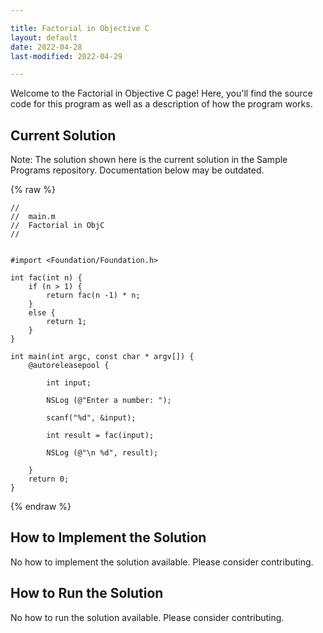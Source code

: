 ```yaml
---

title: Factorial in Objective C
layout: default
date: 2022-04-28
last-modified: 2022-04-29

---
```


Welcome to the Factorial in Objective C page! Here, you'll find the source code for this program as well as a description of how the program works.

## Current Solution

Note: The solution shown here is the current solution in the Sample Programs repository. Documentation below may be outdated.

{% raw %}

```Objective C
//
//  main.m
//  Factorial in ObjC
//


#import <Foundation/Foundation.h>

int fac(int n) {
    if (n > 1) {
        return fac(n -1) * n;
    }
    else {
        return 1;
    }
}

int main(int argc, const char * argv[]) {
    @autoreleasepool {
        
        int input;
        
        NSLog (@"Enter a number: ");
        
        scanf("%d", &input);
        
        int result = fac(input);
        
        NSLog (@"\n %d", result);
        
    }
    return 0;
}

```

{% endraw %}

## How to Implement the Solution

No how to implement the solution available. Please consider contributing.

## How to Run the Solution

No how to run the solution available. Please consider contributing.